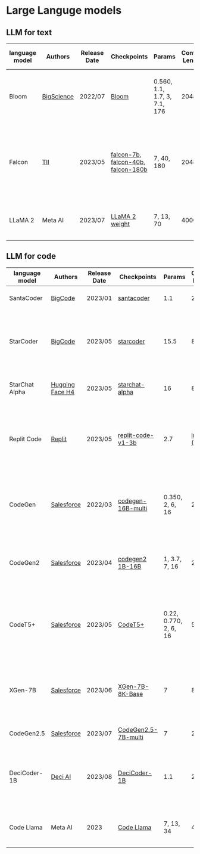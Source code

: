 # Large Languge models

## LLM for text

| language model | Authors | Release Date | Checkpoints | Params | Context Length | Nb tokens trained | Try it | Paper |
| --- | --- | --- | --- | --- | --- | --- | --- | --- |
| Bloom | [BigScience](https://bigscience.huggingface.co/) | 2022/07 | [Bloom](https://huggingface.co/docs/transformers/model_doc/bloom) | 0.560, 1.1, 1.7, 3, 7.1, 176  | 2048 | 350B | ? | [BLOOM: A 176B-Parameter Open-Access Multilingual Language Model](https://arxiv.org/abs/2211.05100) |
| Falcon| [TII](https://www.tii.ae/)  | 2023/05 | [falcon-7b](https://huggingface.co/tiiuae/falcon-7b), [falcon-40b](https://huggingface.co/tiiuae/falcon-40b), [falcon-180b](https://huggingface.co/tiiuae/falcon-180B)  | 7, 40, 180 | 2048 | 1500B-3500B | ? | [The RefinedWeb Dataset for Falcon LLM: Outperforming Curated Corpora with Web Data, and Web Data Only](https://arxiv.org/abs/2306.01116) |
| LLaMA 2| Meta AI  | 2023/07 | [LLaMA 2 weight](https://ai.meta.com/resources/models-and-libraries/llama-downloads/) | 7, 13, 70 | 4000 | 2000B | [HuggingChat](https://huggingface.co/blog/llama2#demo) | [ LLaMA: Open Foundation and Fine-Tuned Chat Models](https://ai.meta.com/research/publications/llama-2-open-foundation-and-fine-tuned-chat-models/) |

## LLM for code

| language model | Authors | Release Date | Checkpoints | Params | Context Length | Nb tokens trained | Try it | Paper |
| --- | --- | --- | --- | --- | --- | --- | --- | --- |
| SantaCoder | [BigCode](https://www.bigcode-project.org/) | 2023/01 | [santacoder](https://huggingface.co/bigcode/santacoder) | 1.1 | 2048 | 236B | [SantaCoder](https://github.com/slai-labs/get-beam/tree/main/examples/santacoder) | [SantaCoder: don't reach for the stars!](https://arxiv.org/abs/2301.03988)
| StarCoder | [BigCode](https://www.bigcode-project.org/) | 2023/05 | [starcoder](https://huggingface.co/bigcode/starcoder) | 15.5 | 8192 | 1000B | [StarCoder](https://huggingface.co/spaces/bigcode/bigcode-playground) | [StarCoder: A State-of-the-Art LLM for Code](https://huggingface.co/blog/starcoder), [StarCoder: May the source be with you!](https://drive.google.com/file/d/1cN-b9GnWtHzQRoE7M7gAEyivY0kl4BYs/view) |
| StarChat Alpha | [Hugging Face H4](https://huggingface.co/HuggingFaceH4) | 2023/05 | [starchat-alpha](https://huggingface.co/HuggingFaceH4/starchat-alpha) | 16 | 8192 | Finetuned from starcoderbase | [StarChat](https://huggingface.co/spaces/HuggingFaceH4/starchat-playground) | [Creating a Coding Assistant with StarCoder](https://huggingface.co/blog/starchat-alpha) |
| Replit Code | [Replit](https://huggingface.co/replit) | 2023/05 | [replit-code-v1-3b](https://huggingface.co/replit/replit-code-v1-3b) | 2.7 | [infinity? (ALiBi)](https://huggingface.co/replit/replit-code-v1-3b#model-description) | 175B | [Replit-Code-v1-3B](https://github.com/slai-labs/get-beam/tree/main/examples/replit-code) | [Training a SOTA Code LLM in 1 week and Quantifying the Vibes — with Reza Shabani of Replit](https://www.latent.space/p/reza-shabani#details) |
| CodeGen | [Salesforce](https://huggingface.co/Salesforce) | 2022/03 | [codegen-16B-multi]([https://github.com/salesforce/CodeGen2](https://huggingface.co/Salesforce/codegen-16B-multi)) | 0.350, 2, 6, 16 | 2048 | --- | --- | [CodeGen: An Open Large Language Model for Code with Multi-Turn Program Synthesis]([https://arxiv.org/abs/2305.02309](https://arxiv.org/abs/2203.13474)) |
| CodeGen2 | [Salesforce](https://huggingface.co/Salesforce) | 2023/04 | [codegen2 1B-16B](https://github.com/salesforce/CodeGen2) | 1, 3.7, 7, 16 | 2048 | --- | --- | [CodeGen2: Lessons for Training LLMs on Programming and Natural Languages](https://arxiv.org/abs/2305.02309) |
| CodeT5+ | [Salesforce](https://huggingface.co/Salesforce) | 2023/05 | [CodeT5+](https://github.com/salesforce/CodeT5/tree/main/CodeT5+) | 0.22, 0.770, 2, 6, 16 | 512 | --- | [Codet5+-6B](https://github.com/slai-labs/get-beam/tree/main/examples/codeT5%2B) | [CodeT5+: Open Code Large Language Models for Code Understanding and Generation](https://arxiv.org/abs/2305.07922) |
| XGen-7B | [Salesforce](https://huggingface.co/Salesforce) | 2023/06 | [XGen-7B-8K-Base](https://huggingface.co/Salesforce/xgen-7b-8k-base) | 7 | 8192 | --- | --- | [Long Sequence Modeling with XGen: A 7B LLM Trained on 8K Input Sequence Length](https://blog.salesforceairesearch.com/xgen/) |
| CodeGen2.5 | [Salesforce](https://huggingface.co/Salesforce) | 2023/07 | [CodeGen2.5-7B-multi](https://huggingface.co/Salesforce/codegen25-7b-multi) | 7 | 2048 | --- | --- | [CodeGen2.5: Small, but mighty](https://blog.salesforceairesearch.com/codegen25/) |
| DeciCoder-1B | [Deci AI](https://huggingface.co/Deci) | 2023/08 | [DeciCoder-1B](https://huggingface.co/Deci/DeciCoder-1b#how-to-use) | 1.1 | 2048 | --- | [DeciCoder Demo](https://huggingface.co/spaces/Deci/DeciCoder-Demo) | [Introducing DeciCoder: The New Gold Standard in Efficient and Accurate Code Generation](https://deci.ai/blog/decicoder-efficient-and-accurate-code-generation-llm/) |
| Code Llama | Meta AI | 2023 | [Code Llama](https://huggingface.co/codellama) | 7, 13, 34 | 4096 | 500B | [HuggingChat](https://huggingface.co/blog/codellama) | [Code Llama: Open Foundation Models for Code](https://ai.meta.com/research/publications/code-llama-open-foundation-models-for-code/) |




